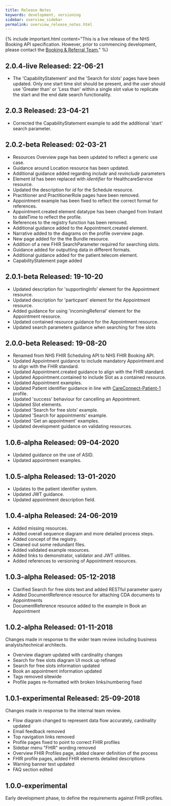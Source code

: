 ```yaml
---
title: Release Notes
keywords: development, versioning
sidebar: overview_sidebar
permalink: overview_release_notes.html
---
```


{% include important.html content="This is a live release of the NHS Booking API specification. However, prior to commencing development, please contact the [Booking & Referral Team.](mailto:bookingandreferrals@nhs.net)" %}

## 2.0.4-live Released: 22-06-21 ##

- The 'CapabilityStatement' and the 'Search for slots' pages have been updated. Only one start time slot should be present, and the user should use 'Greater than' or 'Less than' within a single slot value to replicate the start and the end date search functionality.

## 2.0.3 Released: 23-04-21 ##

- Corrected the CapabilityStatement example to add the additional 'start' search parameter.

## 2.0.2-beta Released: 02-03-21 ##

- Resources Overview page has been updated to reflect a generic use case.
- Guidance around Location resource has been updated.
- Additional guidance added regarding _include_ and _revinclude_ parameters
- Element _Id_ has been replaced with _identifier_ for HealthcareService resource.
- Updated the description for _id_ for the Schedule resource.
- Practitioner and PractitionerRole pages have been removed.
- Appointment example has been fixed to reflect the correct format for references.
- Appointment.created element datatype has been changed from Instant to dateTime to reflect the profile.
- References to the registry function has been removed.
- Additional guidance added to the Appointment.created element.
- Narrative added to the diagrams on the profile overview page.
- New page added for the the Bundle resource.
- Addition of a new FHIR SearchParameter required for searching slots.
- Guidance added for outputting data in different formats.
- Additional guidance added for the patient.telecom element.
- CapabilityStatement page added

## 2.0.1-beta Released: 19-10-20 ##

- Updated description for 'supportingInfo' element for the Appointment resource.
- Updated description for 'particpant' element for the Appointment resource.
- Added guidance for using 'incomingReferral' element for the Appointment resource.
- Updated contained resource guidance for the Appointment resource.
- Updated search parameters guidance when searching for free slots  

## 2.0.0-beta Released: 19-08-20 ##

- Renamed from NHS FHIR Scheduling API to NHS FHIR Booking API.
- Updated Appointment guidance to include mandatory Appointment.end to align with the FHIR standard.
- Updated Appointment.created guidance to align with the FHIR standard.
- Updated Appointment.contained to include Slot as a contained resource.
- Updated Appointment examples.
- Updated Patient identifier guidance in line with <a href='https://fhir.hl7.org.uk/STU3/StructureDefinition/CareConnect-Patient-1'>CareConnect-Patient-1</a> profile.
- Updated 'success' behaviour for cancelling an Appointment.
- Updated Slot elements.
- Updated 'Search for free slots' example.
- Updated 'Search for appointments' example.
- Updated 'Get an appointment' examples.
- Updated development guidance on validating resources.


## 1.0.6-alpha Released: 09-04-2020 ##

- Updated guidance on the use of ASID.
- Updated appointment examples.

## 1.0.5-alpha Released: 13-01-2020 ##

- Updates to the patient identifier system.
- Updated JWT guidance.
- Updated appointment description field.

## 1.0.4-alpha Released: 24-06-2019 ##

- Added missing resources.
- Added overall sequence diagram and more detailed process steps.
- Added concept of the registry.
- Cleaned out some redundant files.
- Added validated example resources.
- Added links to demonstrator, validator and JWT utilities.
- Added references to versioning of Appointment resources.

## 1.0.3-alpha Released: 05-12-2018 ##

- Clarified Search for free slots text and added RESTful parameter query
- Added DocumentReference resource for attaching CDA documents to Appointments
- DocumentReference resource added to the example in Book an Appointment


## 1.0.2-alpha Released: 01-11-2018 ##

Changes made in response to the wider team review including business analysts/technical architects.

- Overview diagram updated with cardinality changes
- Search for free slots diagram UI mock up refined
- Search for free slots information updated
- Book an appointment information updated
- Tags removed sitewide
- Profile pages re-formatted with broken links/numbering fixed

## 1.0.1-experimental Released: 25-09-2018 ##

Changes made in response to the internal team review.

- Flow diagram changed to represent data flow accurately, cardinality updated
- Email feedback removed
- Top navigation links removed
- Profile pages fixed to point to correct FHIR profiles
- Sidebar menu "FHIR" wording removed
- Overview FHIR Profiles page, added clearer definition of the process
- FHIR profile pages, added FHIR elements detailed descriptions
- Warning banner text updated
- FAQ section edited

## 1.0.0-experimental ##

Early development phase, to define the requirements against FHIR profiles.